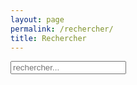 ```yaml
---
layout: page
permalink: /rechercher/
title: Rechercher
---
```


<!-- Html Elements for Search -->
<div id="search-container">
<input type="text" id="search-input" placeholder="rechercher...">
<ul id="results-container"></ul>
</div>

<!-- Script pointing to search-script.js -->
<script src="/js/search-script.js" type="text/javascript"></script>

<!-- Configuration -->
<script>
SimpleJekyllSearch({
  searchInput: document.getElementById('search-input'),
  resultsContainer: document.getElementById('results-container'),
  json: '/search.json'
})
</script>
